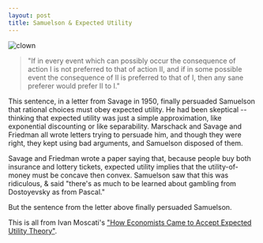 ```yaml
---
layout: post
title: Samuelson & Expected Utility
---
```


<script type="text/javascript" charset="utf-8" 
src="https://cdn.mathjax.org/mathjax/latest/MathJax.js?config=TeX-AMS-MML_HTMLorMML,
https://vincenttam.github.io/javascripts/MathJaxLocal.js"></script>

![clown](https://www.dropbox.com/s/3oikh1bx9s0ywhd/clownleopard.jpg?raw=1)

> "If in every event which can possibly occur the consequence of action I is not preferred to that of action II, and if in some possible event the consequence of II is preferred to that of I, then any sane preferer would prefer II to I." 

This sentence, in a letter from Savage in 1950, finally persuaded Samuelson that rational choices must obey expected utility. He had been skeptical -- thinking that expected utility was just a simple approximation, like exponential discounting or like separability. Marschack and Savage and Friedman all wrote letters trying to persuade him, and though they were right, they kept using bad arguments, and Samuelson disposed of them.

Savage and Friedman wrote a paper saying that, because people buy both insurance and lottery tickets, expected utility implies that the utility-of-money must be concave then convex. Samuelson saw that this was ridiculous, & said "there's as much to be learned about gambling from Dostoyevsky as from Pascal."

But the sentence from the letter above finally persuaded Samuelson.

This is all from Ivan Moscati's ["How Economists Came to Accept Expected Utility Theory"](http://pubs.aeaweb.org/doi/pdfplus/10.1257/jep.30.2.219).
